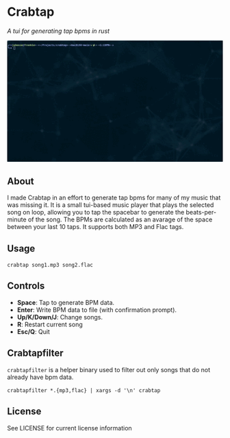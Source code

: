 # Crabtap
_A tui for generating tap bpms in rust_

![example](https://raw.githubusercontent.com/Houndie/crabtap/master/crabtap.gif)

## About

I made Crabtap in an effort to generate tap bpms for many of my music that was missing it.  It is a small tui-based music player that plays the selected song on loop, allowing you to tap the spacebar to generate the beats-per-minute of the song.  The BPMs are calculated as an avarage of the space between your last 10 taps.  It supports both MP3 and Flac tags.

## Usage

```
crabtap song1.mp3 song2.flac
```

## Controls

* **Space**: Tap to generate BPM data.
* **Enter**: Write BPM data to file (with confirmation prompt).
* **Up/K/Down/J**: Change songs.
* **R**: Restart current song
* **Esc/Q**: Quit

## Crabtapfilter

`crabtapfilter` is a helper binary used to filter out only songs that do not already have bpm data.

```
crabtapfilter *.{mp3,flac} | xargs -d '\n' crabtap
```

## License

See LICENSE for current license information
